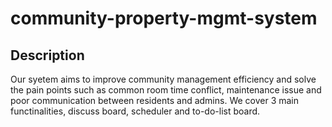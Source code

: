 # community-property-mgmt-system
## Description
Our syetem aims to improve community management efficiency and solve the pain points such as common room time conflict, maintenance issue and poor communication between residents and admins. We cover 3 main functinalities, discuss board, scheduler and to-do-list board.  
